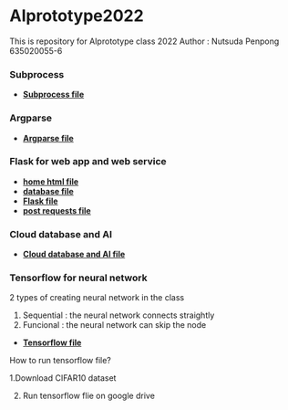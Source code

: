 ﻿# AIprototype2022
 This is repository for AIprototype class 2022 
 Author : Nutsuda Penpong 635020055-6
 
 
 
 ### Subprocess
* **[Subprocess file](https://github.com/Nutsudapenpong/AIprototype2022/blob/main/testsubprocess.py)**

### Argparse 
* **[Argparse file](https://github.com/Nutsudapenpong/AIprototype2022/blob/main/python_script_101.py)**

### Flask for web app and web service
* **[home html file](https://github.com/Nutsudapenpong/AIprototype2022/blob/main/home.html)**
* **[database file](https://github.com/Nutsudapenpong/AIprototype2022/blob/main/db.csv)**
* **[Flask file](https://github.com/Nutsudapenpong/AIprototype2022/blob/main/testflask.py)**
* **[post requests file](https://github.com/Nutsudapenpong/AIprototype2022/blob/main/postrequests.py)**

### Cloud database and AI 
* **[Cloud database and AI file](https://github.com/Nutsudapenpong/AIprototype2022/blob/main/Cloud_DB_and_AI.ipynb)**

### Tensorflow for neural network 
2 types of creating neural network in the class
1. Sequential : the neural network connects straightly
2. Funcional : the neural network can skip the node
* **[Tensorflow file](https://github.com/Nutsudapenpong/AIprototype2022/blob/main/Tensorflow_(network).ipynb)**



How to run tensorflow file?



1.Download CIFAR10 dataset

2. Run tensorflow flie on google drive
